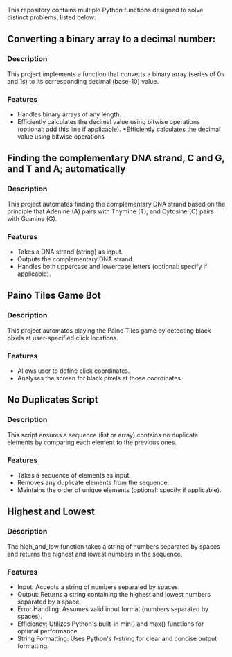 This repository contains multiple Python functions designed to solve distinct problems, listed below:

## Converting a binary array to a decimal number:
### Description

This project implements a function that converts a binary array (series of 0s and 1s) to its corresponding decimal (base-10) value.

### Features

* Handles binary arrays of any length.
* Efficiently calculates the decimal value using bitwise operations (optional: add this line if applicable).
*Efficiently calculates the decimal value using bitwise operations 
## Finding the complementary DNA strand, C and G, and T and A; automatically 

### Description

This project automates finding the complementary DNA strand based on the principle that Adenine (A) pairs with Thymine (T), and Cytosine (C) pairs with Guanine (G).

### Features

* Takes a DNA strand (string) as input.
* Outputs the complementary DNA strand.
* Handles both uppercase and lowercase letters (optional: specify if applicable).
## Paino Tiles Game Bot

### Description

This project automates playing the Paino Tiles game by detecting black pixels at user-specified click locations.

### Features

* Allows user to define click coordinates.
* Analyses the screen for black pixels at those coordinates.

## No Duplicates Script

### Description

This script ensures a sequence (list or array) contains no duplicate elements by comparing each element to the previous ones.

### Features

* Takes a sequence of elements as input.
* Removes any duplicate elements from the sequence.
* Maintains the order of unique elements (optional: specify if applicable).

## Highest and Lowest 
### Description

The high_and_low function takes a string of numbers separated by spaces and returns the highest and lowest numbers in the sequence.

### Features 

* Input: Accepts a string of numbers separated by spaces.
* Output: Returns a string containing the highest and lowest numbers separated by a space.
* Error Handling: Assumes valid input format (numbers separated by spaces).
* Efficiency: Utilizes Python's built-in min() and max() functions for optimal performance.
* String Formatting: Uses Python's f-string for clear and concise output formatting.

  



